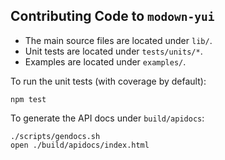 ## Contributing Code to `modown-yui`

- The main source files are located under `lib/`.
- Unit tests are located under `tests/units/*`.
- Examples are located under `examples/`.

To run the unit tests (with coverage by default):

    npm test

To generate the API docs under `build/apidocs`:

    ./scripts/gendocs.sh
    open ./build/apidocs/index.html

